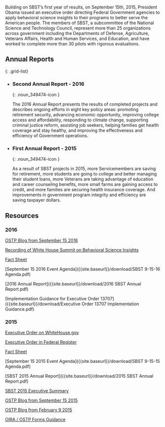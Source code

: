 Building on SBST’s first year of results, on September 15th, 2015, President Obama issued an executive order directing Federal Government agencies to apply behavioral science insights to their programs to better serve the American people. The members of SBST, a subcommittee of the National Science and Technology Council, represent more than 25 organizations across government including the Departments of Defense, Agriculture, Veterans Affairs, Health and Human Services, and Education, and have worked to complete more than 30 pilots with rigorous evaluations. 

## Annual Reports
{: .grid-list}


* ### Second Annual Report - 2016
  {: .noun_349474-icon }

  The 2016 Annual Report presents the results of completed projects and describes ongoing efforts in eight key policy areas: promoting retirement security, advancing economic opportunity, improving college access and affordability, responding to climate change, supporting criminal justice reform, assisting job seekers, helping families get health coverage and stay healthy, and improving the effectiveness and efficiency of Government operations.

* ### First Annual Report - 2015
  {: .noun_349474-icon }

  As a result of SBST projects in 2015, more Servicemembers are saving for retirement, more students are going to college and better managing their student loans, more Veterans are taking advantage of education and career counseling benefits, more small farms are gaining access to credit, and more families are securing health insurance coverage. And improvements in government program integrity and efficiency are saving taxpayer dollars.

## Resources

### 2016 

[OSTP Blog from September 15 2016](https://www.whitehouse.gov/blog/2016/09/15/learn-how-behavioral-science-being-used-better-serve-american-people)

[Recording of White House Summit on Behavioral Science Insights](https://www.youtube.com/watch?v=Yfab39tvUv4)

[Fact Sheet]({{site.baseurl}}/download/2016%20Behavioral-Science-EO-Anniversary-Fact-Sheet.pdf)

[September 15 2016 Event Agenda]({{site.baseurl}}/download/SBST 9-15-16 Agenda.pdf) 

[2016 Annual Report]({{site.baseurl}}/download/2016 SBST Annual Report.pdf) 

[Implementation Guidance for Executive Order 13707]({{site.baseurl}}/download/Executive Order 13707 Implementation Guidance.pdf) 

### 2015 

[Executive Order on WhiteHouse.gov](https://www.whitehouse.gov/the-press-office/2015/09/15/executive-order-using-behavioral-science-insights-better-serve-american)  

[Executive Order in Federal Register](https://www.federalregister.gov/articles/2015/09/18/2015-23630/using-behavioral-science-insights-to-better-serve-the-american-people)

[Fact Sheet](https://www.whitehouse.gov/the-press-office/2015/09/15/fact-sheet-president-obama-signs-executive-order-white-house-announces)

[September 15 2015 Event Agenda]({{site.baseurl}}/download/SBST 9-15-15 Agenda.pdf) 

[SBST 2015 Annual Report]({{site.baseurl}}/download/2015 SBST Annual Report.pdf) 

[SBST 2015 Executive Summary]({{site.baseurl}}/download/2015-exec-summary.pdf)

[OSTP Blog from September 15 2015](https://www.whitehouse.gov/blog/2015/09/15/designing-federal-programs-american-people-mind)

[OSTP Blog from February 9 2015](https://www.whitehouse.gov/blog/2015/02/09/behavioral-science-insights-make-government-more-effective-simpler-and-more-user-fri)

[OIRA / OSTP Forms Guidance](https://www.whitehouse.gov/sites/default/files/omb/inforeg/memos/2015/behavioral-science-insights-and-federal-forms.pdf)


